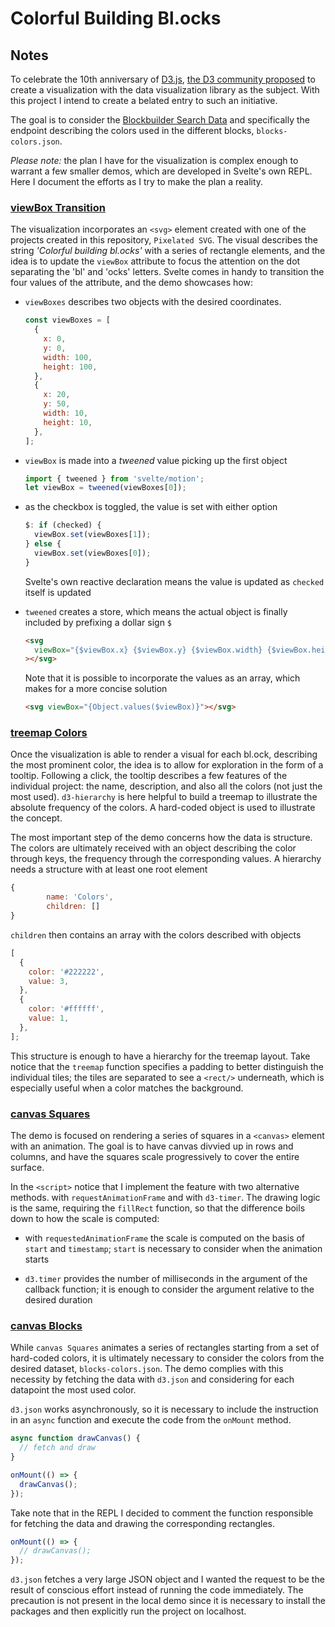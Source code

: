 # Colorful Building Bl.ocks

## Notes

To celebrate the 10th anniversary of [D3.js](https://d3js.org/), [the D3 community proposed](https://d3js.community/d3-parade-2021) to create a visualization with the data visualization library as the subject. With this project I intend to create a belated entry to such an initiative.

The goal is to consider the [Blockbuilder Search Data](https://observablehq.com/@enjalot/blockbuilder-search-data) and specifically the endpoint describing the colors used in the different blocks, `blocks-colors.json`.

_Please note:_ the plan I have for the visualization is complex enough to warrant a few smaller demos, which are developed in Svelte's own REPL. Here I document the efforts as I try to make the plan a reality.

### [viewBox Transition](https://svelte.dev/repl/df0f8d719d8443a89c7fcca52920b7e3?version=3.38.2)

The visualization incorporates an `<svg>` element created with one of the projects created in this repository, `Pixelated SVG`. The visual describes the string _'Colorful building bl.ocks'_ with a series of rectangle elements, and the idea is to update the `viewBox` attribute to focus the attention on the dot separating the 'bl' and 'ocks' letters. Svelte comes in handy to transition the four values of the attribute, and the demo showcases how:

- `viewBoxes` describes two objects with the desired coordinates.

  ```js
  const viewBoxes = [
    {
      x: 0,
      y: 0,
      width: 100,
      height: 100,
    },
    {
      x: 20,
      y: 50,
      width: 10,
      height: 10,
    },
  ];
  ```

- `viewBox` is made into a _tweened_ value picking up the first object

  ```js
  import { tweened } from 'svelte/motion';
  let viewBox = tweened(viewBoxes[0]);
  ```

- as the checkbox is toggled, the value is set with either option

  ```js
  $: if (checked) {
    viewBox.set(viewBoxes[1]);
  } else {
    viewBox.set(viewBoxes[0]);
  }
  ```

  Svelte's own reactive declaration means the value is updated as `checked` itself is updated

- `tweened` creates a store, which means the actual object is finally included by prefixing a dollar sign `$`

  ```html
  <svg
    viewBox="{$viewBox.x} {$viewBox.y} {$viewBox.width} {$viewBox.height}"
  ></svg>
  ```

  Note that it is possible to incorporate the values as an array, which makes for a more concise solution

  ```html
  <svg viewBox="{Object.values($viewBox)}"></svg>
  ```

### [treemap Colors](https://svelte.dev/repl/b2c64c05fbd641b191407c84e6b688fa?version=3.38.2)

Once the visualization is able to render a visual for each bl.ock, describing the most prominent color, the idea is to allow for exploration in the form of a tooltip. Following a click, the tooltip describes a few features of the individual project: the name, description, and also all the colors (not just the most used). `d3-hierarchy` is here helpful to build a treemap to illustrate the absolute frequency of the colors. A hard-coded object is used to illustrate the concept.

The most important step of the demo concerns how the data is structure. The colors are ultimately received with an object describing the color through keys, the frequency through the corresponding values. A hierarchy needs a structure with at least one root element

```js
{
		name: 'Colors',
		children: []
}
```

`children` then contains an array with the colors described with objects

```js
[
  {
    color: '#222222',
    value: 3,
  },
  {
    color: '#ffffff',
    value: 1,
  },
];
```

This structure is enough to have a hierarchy for the treemap layout. Take notice that the `treemap` function specifies a padding to better distinguish the individual tiles; the tiles are separated to see a `<rect/>` underneath, which is especially useful when a color matches the background.

### [canvas Squares](https://svelte.dev/repl/41e881707219450ab6d5d17ad05b1ec8?version=3.38.2)

The demo is focused on rendering a series of squares in a `<canvas>` element with an animation. The goal is to have canvas divvied up in rows and columns, and have the squares scale progressively to cover the entire surface.

In the `<script>` notice that I implement the feature with two alternative methods. with `requestAnimationFrame` and with `d3-timer`. The drawing logic is the same, requiring the `fillRect` function, so that the difference boils down to how the scale is computed:

- with `requestedAnimationFrame` the scale is computed on the basis of `start` and `timestamp`; `start` is necessary to consider when the animation starts

- `d3.timer` provides the number of milliseconds in the argument of the callback function; it is enough to consider the argument relative to the desired duration

### [canvas Blocks](https://svelte.dev/repl/15ecc14fd48f43fa9ad6bfef98a406a0?version=3.38.2)

While `canvas Squares` animates a series of rectangles starting from a set of hard-coded colors, it is ultimately necessary to consider the colors from the desired dataset, `blocks-colors.json`. The demo complies with this necessity by fetching the data with `d3.json` and considering for each datapoint the most used color.

`d3.json` works asynchronously, so it is necessary to include the instruction in an `async` function and execute the code from the `onMount` method.

```js
async function drawCanvas() {
  // fetch and draw
}

onMount(() => {
  drawCanvas();
});
```

Take note that in the REPL I decided to comment the function responsible for fetching the data and drawing the corresponding rectangles.

```js
onMount(() => {
  // drawCanvas();
});
```

`d3.json` fetches a very large JSON object and I wanted the request to be the result of conscious effort instead of running the code immediately. The precaution is not present in the local demo since it is necessary to install the packages and then explicitly run the project on localhost.
